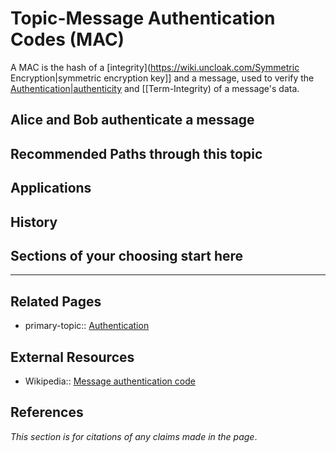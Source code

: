 # Topic-Message Authentication Codes (MAC)
A MAC is the hash of a [integrity](https://wiki.uncloak.com/Symmetric Encryption|symmetric encryption key]] and a message, used to verify the [Authentication|authenticity](https://wiki.uncloak.com/Authentication|authenticity) and [[Term-Integrity) of a message's data.

## Alice and Bob authenticate a message

## Recommended Paths through this topic

## Applications

## History

## Sections of your choosing start here


---
## Related Pages
- primary-topic:: [Authentication](https://wiki.uncloak.com/Authentication)

## External Resources
- Wikipedia:: [Message authentication code](https://en.wikipedia.org/wiki/Message_authentication_code)

## References
*This section is for citations of any claims made in the page*.